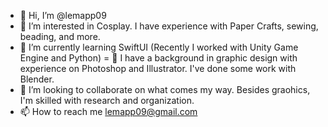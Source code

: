 - 👋 Hi, I’m @lemapp09
- 👀 I’m interested in Cosplay. I have experience with Paper Crafts, sewing, beading, and more.
- 🌱 I’m currently learning SwiftUI (Recently I worked with Unity Game Engine and Python)
= 👋 I have a background in graphic design with experience on Photoshop and Illustrator. I've done some work with Blender.
- 💞️ I’m looking to collaborate on what comes my way. Besides graohics, I'm skilled with research and organization. 
- 📫 How to reach me lemapp09@gmail.com

<!---
lemapp09/lemapp09 is a ✨ special ✨ repository because its `README.md` (this file) appears on your GitHub profile.
You can click the Preview link to take a look at your changes.
--->
